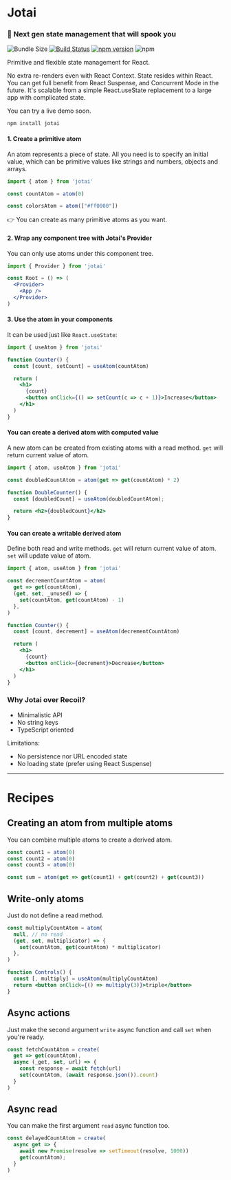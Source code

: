 <p align="center">
  <!--<img width="500" src="ghost.png" />-->
  <h1>Jotai</h1>
  <h3>👻 Next gen state management that will spook you</h3>
</p>

![Bundle Size](https://badgen.net/bundlephobia/minzip/jotai) [![Build Status](https://travis-ci.org/react-spring/jotai.svg?branch=master)](https://travis-ci.org/react-spring/jotai) [![npm version](https://badge.fury.io/js/jotai.svg)](https://badge.fury.io/js/jotai) ![npm](https://img.shields.io/npm/dt/jotai.svg)

Primitive and flexible state management for React.

No extra re-renders even with React Context.
State resides within React. You can get full benefit from
React Suspense, and Concurrent Mode in the future.
It's scalable from a simple React.useState replacement
to a large app with complicated state.

You can try a live demo soon.

    npm install jotai

#### 1. Create a primitive atom

An atom represents a piece of state. All you need is to specify an initial value, which can be primitive values like strings and numbers, objects and arrays.

```jsx
import { atom } from 'jotai'

const countAtom = atom(0)

const colorsAtom = atom(["#ff0000"])
```

👉 You can create as many primitive atoms as you want.

#### 2. Wrap any component tree with Jotai's Provider

You can only use atoms under this component tree.

```jsx
import { Provider } from 'jotai'

const Root = () => (
  <Provider>
    <App />
  </Provider>
)
```

#### 3. Use the atom in your components

It can be used just like `React.useState`:

```jsx
import { useAtom } from 'jotai'

function Counter() {
  const [count, setCount] = useAtom(countAtom)

  return (
    <h1>
      {count}
      <button onClick={() => setCount(c => c + 1)}>Increase</button>
    </h1>
  )
}
```

#### You can create a derived atom with computed value

A new atom can be created from existing atoms with a read method.
`get` will return current value of atom.

```jsx
import { atom, useAtom } from 'jotai'

const doubledCountAtom = atom(get => get(countAtom) * 2)

function DoubleCounter() {
  const [doubledCount] = useAtom(doubledCountAtom);

  return <h2>{doubledCount}</h2>
}
```

#### You can create a writable derived atom

Define both read and write methods.
`get` will return current value of atom.
`set` will update value of atom.

```jsx
import { atom, useAtom } from 'jotai'

const decrementCountAtom = atom(
  get => get(countAtom),
  (get, set, _unused) => {
    set(countAtom, get(countAtom) - 1)
  },
)

function Counter() {
  const [count, decrement] = useAtom(decrementCountAtom)

  return (
    <h1>
      {count}
      <button onClick={decrement}>Decrease</button>
    </h1>
  )
}
```

### Why Jotai over Recoil?

* Minimalistic API
* No string keys
* TypeScript oriented

Limitations:
* No persistence nor URL encoded state
* No loading state (prefer using React Suspense)

---

# Recipes

## Creating an atom from multiple atoms

You can combine multiple atoms to create a derived atom.

```jsx
const count1 = atom(0)
const count2 = atom(0)
const count3 = atom(0)

const sum = atom(get => get(count1) + get(count2) + get(count3))
```

## Write-only atoms

Just do not define a read method.

```jsx
const multiplyCountAtom = atom(
  null, // no read
  (get, set, multiplicator) => {
    set(countAtom, get(countAtom) * multiplicator)
  },
)

function Controls() {
  const [, multiply] = useAtom(multiplyCountAtom)
  return <button onClick={() => multiply(3)}>triple</button>
}
```

## Async actions

Just make the second argument `write` async function and call `set` when you're ready.

```jsx
const fetchCountAtom = create(
  get => get(countAtom),
  async (_get, set, url) => {
    const response = await fetch(url)
    set(countAtom, (await response.json()).count)
  }
)
```
## Async read

You can make the first argument `read` async function too.

```jsx
const delayedCountAtom = create(
  async get => {
    await new Promise(resolve => setTimeout(resolve, 1000))
    get(countAtom);
  }
)
```
